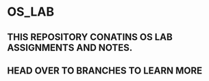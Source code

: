 # OS_LAB


## THIS REPOSITORY CONATINS OS LAB ASSIGNMENTS AND NOTES.

## HEAD OVER TO BRANCHES TO LEARN MORE